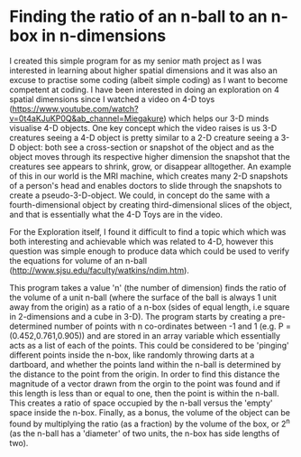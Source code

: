 # Finding the ratio of an n-ball to an n-box in n-dimensions
I created this simple program for as my senior math project as I was interested in learning about higher spatial dimensions and it was also an excuse to practise some coding (albeit simple coding) as I want to become competent at coding. I have been interested in doing an exploration on 4 spatial dimensions since I watched a video on 4-D toys (https://www.youtube.com/watch?v=0t4aKJuKP0Q&ab_channel=Miegakure) which helps our 3-D minds visualise 4-D objects. One key concept which the video raises is us 3-D creatures seeing a 4-D object is pretty similar to a 2-D creature seeing a 3-D object: both see a cross-section or snapshot of the object and as the object moves through its respective higher dimension the snapshot that the creatures see appears to shrink, grow, or disappear alltogether. An example of this in our world is the MRI machine, which creates many 2-D snapshots of a person's head and enables doctors to slide through the snapshots to create a pseudo-3-D-object. We could, in concept do the same with a fourth-dimensional object by creating third-dimensional slices of the object, and that is essentially what the 4-D Toys are in the video.

For the Exploration itself, I found it difficult to find a topic which which was both interesting and achievable which was related to 4-D, however this question was simple enough to produce data which could be used to verify the equations for volume of an n-ball (http://www.sjsu.edu/faculty/watkins/ndim.htm).

This program takes a value 'n' (the number of dimension) finds the ratio of the volume of a unit n-ball (where the surface of the ball is always 1 unit away from the origin) as a ratio of a n-box (sides of equal length, i.e square in 2-dimensions and a cube in 3-D). The program starts by creating a pre-determined number of points with n co-ordinates between -1 and 1 (e.g. P = (0.452,0.761,0.905)) and are stored in an array variable which essentially acts as a list of each of the points. This could be considered to be 'pinging' different points inside the n-box, like randomly throwing darts at a dartboard, and whether the points land within the n-ball is determined by the distance to the point from the origin. In order to find this distance the magnitude of a vector drawn from the orgin to the point was found and if this length is less than or equal to one, then the point is within the n-ball. This creates a ratio of space occupied by the n-ball versus the 'empty' space inside the n-box. Finally, as a bonus, the volume of the object can be found by multiplying the ratio (as a fraction) by the volume of the box, or 2<sup>n</sup> (as the n-ball has a 'diameter' of two units, the n-box has side lengths of two).
